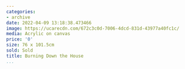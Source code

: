 ```yaml
---
categories:
- archive
date: 2022-04-09 13:18:38.473466
image: https://ucarecdn.com/672c3c0d-7006-4dcd-831d-43977a40fc1c/
media: Acrylic on canvas
price: '0'
size: 76 x 101.5cm
sold: Sold
title: Burning Down the House
...
```

